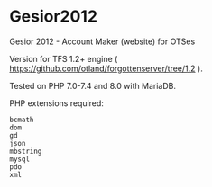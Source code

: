 Gesior2012
==========

Gesior 2012 - Account Maker (website) for OTSes

Version for TFS 1.2+ engine ( https://github.com/otland/forgottenserver/tree/1.2 ).

Tested on PHP 7.0-7.4 and 8.0 with MariaDB.

PHP extensions required:
```
bcmath
dom
gd
json
mbstring
mysql
pdo
xml
```
